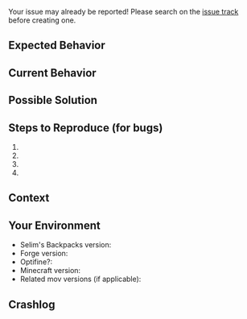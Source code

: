 <!--- Please use this template when making issues.-->
<!--- Anything in these pointed bracket things won't be shown in the report.-->
Your issue may already be reported!
Please search on the [issue track](../) before creating one.

## Expected Behavior
<!--- If you're describing a bug, tell us what should happen -->
<!--- If you're suggesting a change/improvement, tell us how it should work -->

## Current Behavior
<!--- If describing a bug, tell us what happens instead of the expected behavior -->
<!--- If suggesting a change/improvement, explain the difference from current behavior -->

## Possible Solution
<!--- Not obligatory, but suggest a fix/reason for the bug, -->
<!--- or ideas how to implement the addition or change -->

## Steps to Reproduce (for bugs)
<!--- Provide a link to a live example, or an unambiguous set of steps to reproduce this bug.-->
1.
2.
3.
4.

## Context
<!--- How has this issue affected you? What are you trying to accomplish? -->
<!--- Providing context helps us come up with a solution that is most useful in the real world -->

## Your Environment
<!--- Include as many relevant details about the environment you experienced the bug in -->
* Selim's Backpacks version:
* Forge version:
* Optifine?:
* Minecraft version:
* Related mov versions (if applicable):

## Crashlog
<!--- If you are reporting a crash, please include a link to your crashlog either from -->
<!--- [Gist](http://gist.github.com) or [Pastebin](http://pastebin.com)-->
